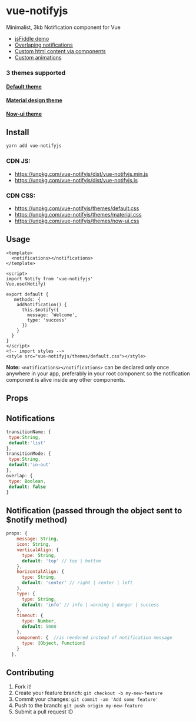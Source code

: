 # vue-notifyjs
Minimalist, 3kb Notification component for Vue

- [jsFiddle demo](https://jsfiddle.net/z11fe07p/2248/)
- [Overlaping notifications](https://jsfiddle.net/z11fe07p/2284/)
- [Custom html content via components](https://jsfiddle.net/z11fe07p/2297/)
- [Custom animations](https://jsfiddle.net/z11fe07p/2362/)

### 3 themes supported
#### [Default theme](https://jsfiddle.net/z11fe07p/2248/)
#### [Material design theme](https://jsfiddle.net/z11fe07p/2286/)
#### [Now-ui theme](https://jsfiddle.net/z11fe07p/2288/)

## Install

```bash
yarn add vue-notifyjs
```

### CDN JS: 
* https://unpkg.com/vue-notifyjs/dist/vue-notifyjs.min.js
* https://unpkg.com/vue-notifyjs/dist/vue-notifyjs.js

### CDN CSS: 
* https://unpkg.com/vue-notifyjs/themes/default.css
* https://unpkg.com/vue-notifyjs/themes/material.css
* https://unpkg.com/vue-notifyjs/themes/now-ui.css

## Usage

```vue
<template>
  <notifications></notifications>
</template>

<script>
import Notify from 'vue-notifyjs'
Vue.use(Notify)

export default {
   methods: {
    addNotification() {
      this.$notify({
        message: 'Welcome',
        type: 'success'
      })
    }
  }
}
</script>
<!-- import styles -->
<style src="vue-notifyjs/themes/default.css"></style>

```
**Note:** `<notifications></notifications>` can be declared only once anywhere in your app,
preferably in your root component so the notification component is alive inside any other components.
## Props

## Notifications 

```js
transitionName: {
 type:String,
 default:'list'
},
transitionMode: {
 type:String,
 default:'in-out'
},
overlap: {
 type: Boolean,
 default: false
}
```

## Notification (passed through the object sent to $notify method)
```js
props: {
    message: String,
    icon: String,
    verticalAlign: {
      type: String,
      default: 'top' // top | bottom
    },
    horizontalAlign: {
      type: String,
      default: 'center' // right | center | left
    },
    type: {
      type: String,
      default: 'info' // info | warning | danger | success
    },
    timeout: {
      type: Number,
      default: 5000
    },
    component: {  //is rendered instead of notification message
      type: [Object, Function]
    }
  },
```
## Contributing

1. Fork it!
2. Create your feature branch: `git checkout -b my-new-feature`
3. Commit your changes: `git commit -am 'Add some feature'`
4. Push to the branch: `git push origin my-new-feature`
5. Submit a pull request :D

